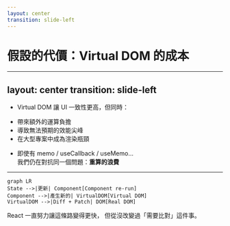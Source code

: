 ```yaml
---
layout: center
transition: slide-left
---
```


# 假設的代價：Virtual DOM 的成本

---
layout: center
transition: slide-left
---

- Virtual DOM 讓 UI 一致性更高，但同時：
<v-clicks class="list-disc pl-8" transation="fade">

  - 帶來額外的運算負擔  
  - 導致無法預期的效能尖峰  
  - 在大型專案中成為渲染瓶頸

</v-clicks>
<v-click>

- 即使有 memo / useCallback / useMemo...  
  我們仍在對抗同一個問題：**重算的浪費**

</v-click>

---


```mermaid
graph LR
State -->|更新| Component[Component re-run]
Component -->|產生新的| VirtualDOM[Virtual DOM]
VirtualDOM -->|Diff + Patch| DOM[Real DOM]
```
<v-click>
React 一直努力讓這條路變得更快，
但從沒改變過「需要比對」這件事。
</v-click>
